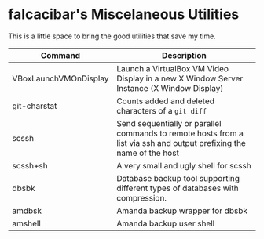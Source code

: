 falcacibar's Miscelaneous Utilities
===================================

This is a little space to bring the good utilities that save my time.


|         Command         |   Description
|-------------------------|-------------------------------------------------------------------------------------------
| VBoxLaunchVMOnDisplay   | Launch a VirtualBox VM Video Display in a new X Window Server Instance (X Window Display)
| git-charstat            | Counts added and deleted characters of a `git diff`
| scssh                   | Send sequentially or parallel commands to remote hosts from a list via ssh and output prefixing the name of the host
| scssh+sh                | A very small and ugly shell for scssh
| dbsbk                   | Database backup tool supporting different types of databases with compression.
| amdbsk                  | Amanda backup wrapper for dbsbk
| amshell                 | Amanda backup user shell
